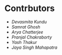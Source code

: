 # Contrbutors
- *Devasmita Kundu*
- *Samrat Ghosh*
- *Arya Chatterjee*
- *Pranjal Chakraborty*
- *Yash Thakur*
- *Jaya Singh Mahapatra*
